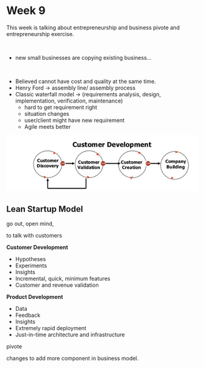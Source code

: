 # Week 9

This week is talking about entrepreneurship and business pivote and entrepreneurship  exercise.

<br />

* new small businesses are copying existing business...

<br />

* Believed cannot have cost and quality at the same time.
* Henry Ford -> assembly line/ assembly process
* Classic waterfall model -> (requirements analysis, design, implementation, verification, maintenance)
  * hard to get requirement right 
  * situation changes 
  * user/client might have new requirement
  * Agile meets better

![1](PIC/week9_1.png)







## Lean Startup Model

go out, open mind, 

to talk with customers



**Customer Development**

* Hypotheses
* Experiments
* Insights
* Incremental, quick, minimum features
* Customer and revenue validation



**Product Development**

* Data
* Feedback
* Insights
* Extremely rapid deployment
* Just-in-time architecture and infrastructure



pivote

changes to add more component in business model.

